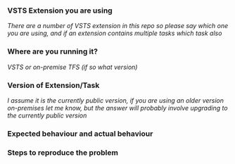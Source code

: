 ### VSTS Extension you are using
*There are a number of VSTS extension in this repo so please say which one you are using, and if an extension contains multiple tasks which task also*

### Where are you running it?
*VSTS or on-premise TFS (if so what version)*

### Version of Extension/Task
*I assume it is the currently public version, if you are using an older version on-premises let me know, but the answer will probably involve upgrading to the currently public version*

### Expected behaviour and actual behaviour

### Steps to reproduce the problem
